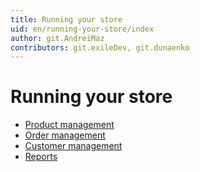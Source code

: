 ```yaml
---
title: Running your store
uid: en/running-your-store/index
author: git.AndreiMaz
contributors: git.exileDev, git.dunaenko
---
```


# Running your store

* [Product management](xref:en/user-guide/running/product-management/index)
* [Order management](xref:en/user-guide/running/order-management/index)
* [Customer management](xref:en/user-guide/running/customer-management/index)
* [Reports](xref:en/user-guide/running/reports/index)
